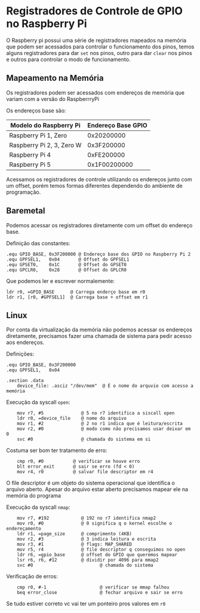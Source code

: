 # Registradores de Controle de GPIO no Raspberry Pi

O Raspberry pi possui uma série de registradores mapeados na memória que podem ser acessados para controlar o funcionamento dos pinos, temos alguns registradores para dar `set` nos pinos, outro para dar `clear`  nos pinos e outros para controlar o modo de funcionamento.

## Mapeamento na Memória
Os registradores podem ser acessados com endereços de memória que variam com a versão do RaspberrryPi

Os endereços base são:

| Modelo do Raspberry Pi    | Endereço Base GPIO |
| ------------------------- | ------------------ |
| Raspberry Pi 1, Zero      | 0x20200000         |
| Raspberry Pi 2, 3, Zero W | 0x3F200000         |
| Raspberry Pi 4            | 0xFE200000         |
| Raspberry Pi 5            | 0x1F00200000       |

Acessamos os registradores de controle utilizando os endereços junto com um offset, porém temos formas diferentes dependendo do ambiente de programação.

## Baremetal
Podemos acessar os registradores diretamente com um offset do endereço base.

Definição das constantes:
```armasm
.equ GPIO_BASE, 0x3F200000 @ Endereço base dos GPIO no Raspberry Pi 2
.equ GPFSEL1,   0x04       @ Offset do GPFSEL1
.equ GPSET0,    0x1C       @ Offset do GPSET0
.equ GPCLR0,    0x28       @ Offset do GPLCR0
``` 

Que podemos ler e escrever normalemente:

```armasm
ldr r0, =GPIO_BASE      @ Carrega enderço base em r0
ldr r1, [r0, #GPFSEL1]  @ Carrega base + offset em r1
``` 


## Linux
Por conta da virtualização da memória não podemos acessar os endereços diretamente, precisamos fazer uma chamada de sistema para pedir acesso aos endereços.

Definições:
```armasm
.equ GPIO_BASE, 0x3F200000
.equ GPFSEL1,   0x04       

.section .data
    device_file: .asciz "/dev/mem"  @ É o nome do arquvio com acesso a memória
```


Execução da syscall `open`:
```armasm 
    mov r7, #5              @ 5 no r7 identifica a siscall open            
    ldr r0, =device_file    @ nome do arquivo
    mov r1, #2              @ 2 no r1 indica que é leitura/escrita
    mov r2, #0              @ modo como não precisamos usar deixar em 0
    svc #0                  @ chamada do sistema em si
```

Costuma ser bom ter tratamento de erro:
```armasm
    cmp r0, #0           @ verificar se houve erro
    blt error_exit       @ sair se erro (fd < 0)
    mov r4, r0           @ salvar file descriptor em r4
```

O file descriptor é um objeto do sistema operacional que identifica o arquivo aberto. Apesar do arquivo estar aberto precisamos mapear ele na memória do programa

Execução da syscall `nmap`:
```
    mov r7, #192            @ 192 no r7 identifica nmap2
    mov r0, #0              @ 0 significa q o kernel escolhe o endereçamento
    ldr r1, =page_size      @ comprimento (4KB)
    mov r2, #3              @ 3 indica leitura e escrita
    mov r3, #1              @ flags: MAP_SHARED
    mov r5, r4              @ file descriptor q conseguimos no open
    ldr r6, =gpio_base      @ offset do GPIO que queremos mapear
    lsr r6, r6, #12         @ dividir por 4096 para mmap2
    svc #0                         @ chamada do sistema

``` 


Verificação de erros:
``` armasm
    cmp r0, #-1                    @ verificar se mmap falhou
    beq error_close                @ fechar arquivo e sair se erro
``` 


Se tudo estiver correto vc vai ter um ponteiro pros valores em `r0`